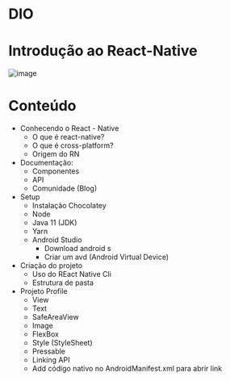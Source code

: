 # DIO
# Introdução ao React-Native
![image](https://user-images.githubusercontent.com/73858741/171722972-220d38a1-744d-4c96-9921-d917b7b299ba.png)

# Conteúdo
- Conhecendo o React - Native
  -  O que é react-native?
  -  O que é cross-platform?
  -  Origem do RN
-  Documentação:
    - Componentes
    - API
    - Comunidade (Blog)
- Setup
    - Instalação Chocolatey
    - Node
    - Java 11 (JDK)
    - Yarn
    - Android Studio
      -  Download android s 
      -  Criar um avd (Android Virtual Device)
- Criação do projeto
  - Uso do REact Native Cli
  - Estrutura de pasta
- Projeto Profile
  - View
  - Text
  - SafeAreaView
  - Image
  - FlexBox
  - Style (StyleSheet)
  - Pressable
  - Linking API
  - Add código nativo no AndroidManifest.xml para abrir link
